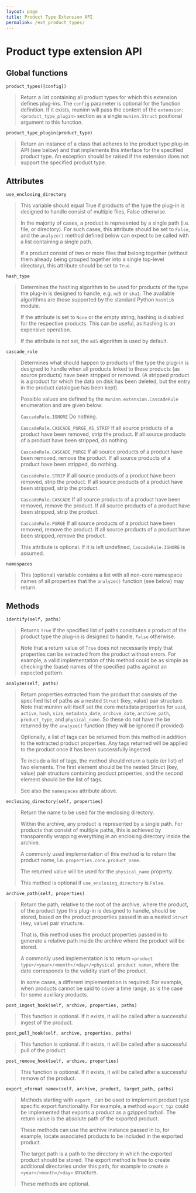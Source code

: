 ```yaml
---
layout: page
title: Product Type Extension API
permalink: /ext_product_types/
---
```


# Product type extension API

## Global functions

``product_types([config])``
>   Return a list containing all product types for which this extension defines
>   plug-ins.
>   The ``config`` parameter is optional for the function definition.
>   If it exists, muninn will pass the content of the ``extension:<product_type_plugin>``
>   section as a single ``muninn.Struct`` positional argument to this function.

``product_type_plugin(product_type)``
>   Return an instance of a class that adheres to the product type plug-in API
>   (see below) and that implements this interface for the specified product
>   type. An exception should be raised if the extension does not support the
>   specified product type.

## Attributes

``use_enclosing_directory``
>   This variable should equal True if products of the type the plug-in is
>   designed to handle consist of multiple files, False otherwise.
>
>   In the majority of cases, a product is represented by a single path (i.e.
>   file, or directory). For such cases, this attribute should be set to
>   ``False``, and the ``analyze()`` method defined below can expect to be
>   called with a list containing a single path.
>
>   If a product consist of two or more files that belong together (without
>   them already being grouped together into a single top-level directory),
>   this attribute should be set to ``True``.

``hash_type``
>   Determines the hashing algorithm to be used for products of the type the
>   plug-in is designed to handle, e.g. ``md5`` or ``sha1``. The available
>   algorithms are those supported by the standard Python ``hashlib`` module.
>
>   If the attribute is set to ``None`` or the empty string, hashing is
>   disabled for the respective products. This can be useful, as hashing is
>   an expensive operation.
>
>   If the attribute is not set, the ``md5`` algorithm is used by default.

``cascade_rule``
>   Determines what should happen to products of the type the plug-in is
>   designed to handle when all products linked to these products (as source
>   products) have been stripped or removed. (A stripped product is a product
>   for which the data on disk has been deleted, but the entry in the product
>   catalogue has been kept).
>
>   Possible values are defined by the ``muninn.extension.CascadeRule``
>   enumeration and are given below:
>
>   ``CascadeRule.IGNORE``
>       Do nothing.
>
>   ``CascadeRule.CASCADE_PURGE_AS_STRIP``
>       If all source products of a product have been removed, strip the
>       product. If all source products of a product have been stripped, do
>       nothing.
>
>   ``CascadeRule.CASCADE_PURGE``
>       If all source products of a product have been removed, remove the
>       product. If all source products of a product have been stripped, do
>       nothing.
>
>   ``CascadeRule.STRIP``
>       If all source products of a product have been removed, strip the
>       product. If all source products of a product have been stripped, strip
>       the product.
>
>   ``CascadeRule.CASCADE``
>       If all source products of a product have been removed, remove the
>       product. If all source products of a product have been stripped, strip
>       the product.
>
>   ``CascadeRule.PURGE``
>       If all source products of a product have been removed, remove the
>       product. If all source products of a product have been stripped, remove
>       the product.
>
>   This attribute is optional. If it is left undefined, ``CascadeRule.IGNORE``
>   is assumed.

``namespaces``
>   This (optional) variable contains a list with all non-core namespace
>   names of all properties that the ``analyze()`` function (see below) may
>   return.

## Methods

``identify(self, paths)``
>   Returns ``True`` if the specified list of paths constitutes a product of
>   the product type the plug-in is designed to handle, ``False`` otherwise.
>
>   Note that a return value of ``True`` does not necessarily imply that
>   properties can be extracted from the product without errors. For example,
>   a valid implementation of this method could be as simple as checking the
>   (base) names of the specified paths against an expected pattern.

``analyze(self, paths)``
>   Return properties extracted from the product that consists of the specified
>   list of paths as a nested ``Struct`` (key, value) pair structure.
>   Note that muninn will itself set the core metadata properties for ``uuid``,
>   ``active``, ``hash``, ``size``, ``metadata_date``, ``archive_date``,
>   ``archive_path``, ``product_type``, and ``physical_name``. So these do not
>   have the be returned by the ``analyze()`` function (they will be ignored if
>   provided)
>
>   Optionally, a list of tags can be returned from this method in addition to
>   the extracted product properties. Any tags returned will be applied to the
>   product once it has been successfully ingested.
>
>   To include a list of tags, the method should return a tuple (or list) of
>   two elements. The first element should be the nested Struct (key, value)
>   pair structure containing product properties, and the second element should
>   be the list of tags.
>
>   See also the ``namespaces`` attribute above.

``enclosing_directory(self, properties)``
>   Return the name to be used for the enclosing directory.
>
>   Within the archive, any product is represented by a single path. For
>   products that consist of multiple paths, this is achieved by transparently
>   wrapping everything in an enclosing directory inside the archive.
>
>   A commonly used implementation of this method is to return the product
>   name, i.e. ``properties.core.product_name``.
>
>   The returned value will be used for the ``physical_name`` property.
>
>   This method is optional if ``use_enclosing_directory`` is ``False``.

``archive_path(self, properties)``
>   Return the path, relative to the root of the archive, where the product, of
>   the product type this plug-in is designed to handle, should be stored,
>   based on the product properties passed in as a nested ``Struct``
>   (key, value) pair structure.
>
>   That is, this method uses the product properties passed in to generate a
>   relative path inside the archive where the product will be stored.
>
>   A commonly used implementation is to return
>   `<product type>/<year>/<month>/<day>/<physical product name>`,
>   where the date corresponds to the validity start of the product.
>
>   In some cases, a different implementation is required. For example, when
>   products cannot be said to cover a time range, as is the case for some
>   auxiliary products.

``post_ingest_hook(self, archive, properties, paths)``
>   This function is optional. If it exists, it will be called after a
>   successful ingest of the product.

``post_pull_hook(self, archive, properties, paths)``
>   This function is optional. If it exists, it will be called after a
>   successful pull of the product.

``post_remove_hook(self, archive, properties)``
>   This function is optional. If it exists, it will be called after a
>   successful remove of the product.

``export_<format name>(self, archive, product, target_path, paths)``
>   Methods starting with ``export_`` can be used to implement product type
>   specific export functionality. For example, a method ``export_tgz`` could
>   be implemented that exports a product as a gzipped tarball. The return
>   value is the absolute path of the exported product.
>
>   These methods can use the archive instance passed in to, for example,
>   locate associated products to be included in the exported product.
>
>   The target path is a path to the directory in which the exported product
>   should be stored. The export method is free to create additional
>   directories under this path, for example to create a
>   `<year>/<month>/<day>` structure.
>
>   These methods are optional.
